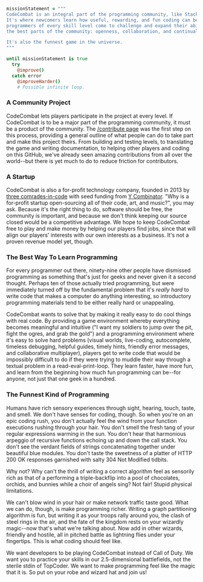 ```coffee
missionStatement = """
CodeCombat is an integral part of the programming community, like StackOverflow and GitHub.
It's where newcomers learn how useful, rewarding, and fun coding can be, and where
programmers of every skill level come to challenge and expand their abilities. It reflects
the best parts of the community: openness, collaboration, and continual learning.

It's also the funnest game in the universe.
"""

until missionStatement is true
  try
    @improve()
  catch error
    @improveHarder()
    # Possible infinite loop.
```

### A Community Project

CodeCombat lets players participate in the project at every level. If CodeCombat is to be a major part of the programming community, it must be a product of the community. The [/contribute page](http://codecombat.com/contribute) was the first step on this process, providing a general outline of what people can do to take part and make this project theirs. From building and testing levels, to translating the game and writing documentation, to helping other players and coding on this GitHub, we've already seen amazing contributions from all over the world--but there is yet much to do to reduce friction for contributors.

### A Startup

CodeCombat is also a for-profit technology company, founded in 2013 by [three comrades-in-code](http://codecombat.com/about) with seed funding from [Y Combinator](http://ycombinator.com/). "Why is a for-profit startup open-sourcing all of their code, art, and music?", you may ask. Because it's the right thing to do, software should be free, the community is important, and because we don't think keeping our source closed would be a competitive advantage. We hope to keep CodeCombat free to play and make money by helping our players find jobs, since that will align our players' interests with our own interests as a business. It's not a proven revenue model yet, though.

### The Best Way To Learn Programming

For every programmer out there, ninety-nine other people have dismissed programming as something that's just for geeks and never given it a second thought. Perhaps ten of those actually tried programming, but were immediately turned off by the fundamental problem that it's *really hard* to write code that makes a computer do anything interesting, so introductory programming materials tend to be either really hard or unappealing.

CodeCombat wants to solve that by making it really easy to do cool things with real code. By providing a game environment whereby everything becomes meaningful and intuitive ("I want my soldiers to jump over the pit, fight the ogres, and grab the gold") and a programming environment where it's easy to solve hard problems (visual worlds, live-coding, autocomplete, timeless debugging, helpful guides, timely hints, friendly error messages, and collaborative multiplayer), players get to write code that would be impossibly difficult to do if they were trying to muddle their way through a textual problem in a read-eval-print-loop. They learn faster, have more fun, and learn from the beginning how much fun programming can be--for anyone, not just that one geek in a hundred.

### The Funnest Kind of Programming

Humans have rich sensory experiences through sight, hearing, touch, taste, and smell. We don't have senses for coding, though. So when you're on an epic coding rush, you don't actually feel the wind from your function executions rushing through your hair. You don't smell the fresh tang of your regular expressions warming in the sun. You don't hear that harmonious arpeggio of recursive functions echoing up and down the call stack. You don't see the verdant fields of strings concatenating together under beautiful blue modules. You don't taste the sweetness of a platter of HTTP 200 OK responses garnished with salty 304 Not Modified tidbits.

Why not? Why can't the thrill of writing a correct algorithm feel as sensorily rich as that of a performing a triple-backflip into a pool of chocolates, orchids, and bunnies while a choir of angels sing? Not fair! Stupid physical limitations.

We can't blow wind in your hair or make network traffic taste good. What we can do, though, is make programming richer. Writing a graph partitioning algorithm is fun, but writing it as your troops rally around you, the clash of steel rings in the air, and the fate of the kingdom rests on your wizardly magic--now that's what we're talking about. Now add in other wizards, friendly and hostile, all in pitched battle as lightning flies under your fingertips. This is what coding should feel like.

We want developers to be playing CodeCombat instead of Call of Duty. We want you to practice your skills in our 2.5-dimensional battlefields, not the sterile stdin of TopCoder. We want to make programming feel like the magic that it is. So put on your robe and wizard hat and join us!